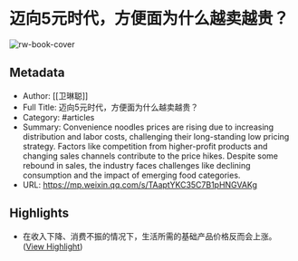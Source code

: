 # 迈向5元时代，方便面为什么越卖越贵？

![rw-book-cover](https://mmbiz.qpic.cn/mmbiz_jpg/Tjnia6K0WAwwkPLicCXIlLHyG1oMLCTJgVYIIkYfeE3uFicObP5Kx5XWVzcDwDISaoM1ia89dSg4CQy7GKrYOBgXLw/0?wx_fmt=jpeg)

## Metadata
- Author: [[卫琳聪]]
- Full Title: 迈向5元时代，方便面为什么越卖越贵？
- Category: #articles
- Summary: Convenience noodles prices are rising due to increasing distribution and labor costs, challenging their long-standing low pricing strategy. Factors like competition from higher-profit products and changing sales channels contribute to the price hikes. Despite some rebound in sales, the industry faces challenges like declining consumption and the impact of emerging food categories.
- URL: https://mp.weixin.qq.com/s/TAaptYKC35C7B1pHNGVAKg

## Highlights
- 在收入下降、消费不振的情况下，生活所需的基础产品价格反而会上涨。 ([View Highlight](https://read.readwise.io/read/01hyw65p04hdygaa4rdq2mg2rv))
